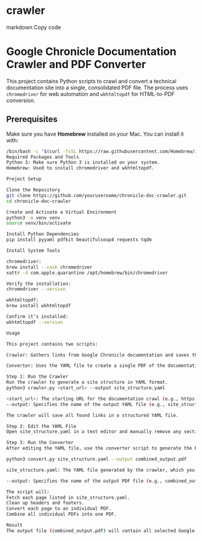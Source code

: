 # crawler
markdown
Copy code
# Google Chronicle Documentation Crawler and PDF Converter

This project contains Python scripts to crawl and convert a technical documentation site into a single, consolidated PDF file. The process uses `chromedriver` for web automation and `wkhtmltopdf` for HTML-to-PDF conversion. 

## Prerequisites

Make sure you have **Homebrew** installed on your Mac. You can install it with:
```bash
/bin/bash -c "$(curl -fsSL https://raw.githubusercontent.com/Homebrew/install/HEAD/install.sh)"
Required Packages and Tools
Python 3: Make sure Python 3 is installed on your system.
Homebrew: Used to install chromedriver and wkhtmltopdf.

Project Setup

Clone the Repository
git clone https://github.com/yourusername/chronicle-doc-crawler.git
cd chronicle-doc-crawler

Create and Activate a Virtual Environment
python3 -m venv venv
source venv/bin/activate

Install Python Dependencies
pip install pyyaml pdfkit beautifulsoup4 requests tqdm

Install System Tools

chromedriver:
brew install --cask chromedriver
xattr -d com.apple.quarantine /opt/homebrew/bin/chromedriver

Verify the installation:
chromedriver --version

wkhtmltopdf:
brew install wkhtmltopdf

Confirm it’s installed:
wkhtmltopdf --version

Usage

This project contains two scripts:

Crawler: Gathers links from Google Chronicle documentation and saves them to a YAML file.

Converter: Uses the YAML file to create a single PDF of the documentation.

Step 1: Run the Crawler
Run the crawler to generate a site structure in YAML format.
python3 crawler.py <start_url> --output site_structure.yaml

<start_url>: The starting URL for the documentation crawl (e.g., https://cloud.google.com/chronicle/docs/secops/secops-overview).
--output: Specifies the name of the output YAML file (e.g., site_structure.yaml).

The crawler will save all found links in a structured YAML file.

Step 2: Edit the YAML File
Open site_structure.yaml in a text editor and manually remove any sections or links that you do not want included in the final PDF.

Step 3: Run the Converter
After editing the YAML file, use the converter script to generate the PDF.

python3 convert.py site_structure.yaml --output combined_output.pdf

site_structure.yaml: The YAML file generated by the crawler, which you edited.

--output: Specifies the name of the output PDF file (e.g., combined_output.pdf).

The script will:
Fetch each page listed in site_structure.yaml.
Clean up headers and footers.
Convert each page to an individual PDF.
Combine all individual PDFs into one PDF.

Result
The output file (combined_output.pdf) will contain all selected Google Chronicle documentation pages in a single, formatted PDF.
